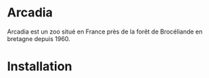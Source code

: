 # Arcadia
Arcadia est un zoo situé en France près de la forêt de Brocéliande en bretagne depuis 1960.

# Installation